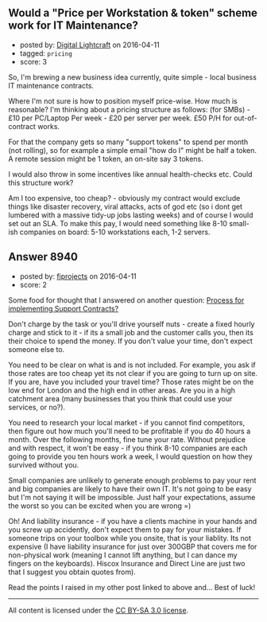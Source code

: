 ## Would a "Price per Workstation & token" scheme work for IT Maintenance?

- posted by: [Digital Lightcraft](https://stackexchange.com/users/1504033/digital-lightcraft) on 2016-04-11
- tagged: `pricing`
- score: 3

<p>So, I'm brewing a new business idea currently, quite simple - local business IT maintenance contracts.</p>

<p>Where I'm not sure is how to position myself price-wise. 
How much is reasonable?
I'm thinking about a pricing structure as follows: (for SMBs)
- £10 per PC/Laptop Per week 
- £20 per server per week. 
£50 P/H for out-of-contract works.</p>

<p>For that the company gets so many "support tokens" to spend per month (not rolling), so for example a simple email "how do I" might be half a token. A remote session might be 1 token, an on-site say 3 tokens.</p>

<p>I would also throw in some incentives like annual health-checks etc.
Could this structure work?</p>

<p>Am I too expensive, too cheap? - obviously my contract would exclude things like disaster recovery, viral attacks, acts of god etc (so i dont get lumbered with a massive tidy-up jobs lasting weeks) and of course I would set out an SLA.
To make this pay, I would need something like 8-10 small-ish companies on board: 5-10 workstations each, 1-2 servers.</p>



## Answer 8940

- posted by: [fiprojects](https://stackexchange.com/users/5370155/fiprojects) on 2016-04-11
- score: 2

<p>Some food for thought that I answered on another question:
<a href="https://startups.stackexchange.com/questions/8613/process-for-implementing-support-contracts/8615#8615">Process for implementing Support Contracts?</a></p>

<p>Don't charge by the task or you'll drive yourself nuts - create a fixed hourly charge and stick to it - if its a small job and the customer calls you, then its their choice to spend the money. If you don't value your time, don't expect someone else to.</p>

<p>You need to be clear on what is and is not included. For example, you ask if those rates are too cheap yet its not clear if you are going to turn up on site. If you are, have you included your travel time?  Those rates might be on the low end for London and the high end in other areas. Are you in a high catchment area (many businesses that you think that could use your services, or no?).</p>

<p>You need to research your local market - if you cannot find competitors, then figure out how much you'll need to be profitable if you do 40 hours a month. Over the following months, fine tune your rate. Without prejudice and with respect, it won't be easy - if you think 8-10 companies are each going to provide you ten hours work a week, I would question on how they survived without you.</p>

<p>Small companies are unlikely to generate enough problems to pay your rent and big companies are likely to have their own IT. It's not going to be easy but I'm not saying it will be impossible. Just half your expectations, assume the worst so you can be excited when you are wrong =)</p>

<p>Oh! And liability insurance - if you have a clients machine in your hands and you screw up accidently, don't expect them to pay for your mistakes. If someone trips on your toolbox while you onsite, that is your liablity. Its not expensive (I have liability insurance for just over 300GBP that covers me for non-physical work (meaning I cannot lift anything, but I can dance my fingers on the keyboards). Hiscox Insurance and Direct Line are just two that I suggest you obtain quotes from).</p>

<p>Read the points I raised in my other post linked to above and... Best of luck!</p>




---

All content is licensed under the [CC BY-SA 3.0 license](https://creativecommons.org/licenses/by-sa/3.0/).
